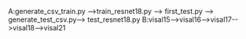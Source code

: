 
A:generate_csv_train.py -->train_resnet18.py --> first_test.py --> generate_test_csv.py--> test_resnet18.py
B:visal15-->visal16-->visal17-->visal18-->visal21

